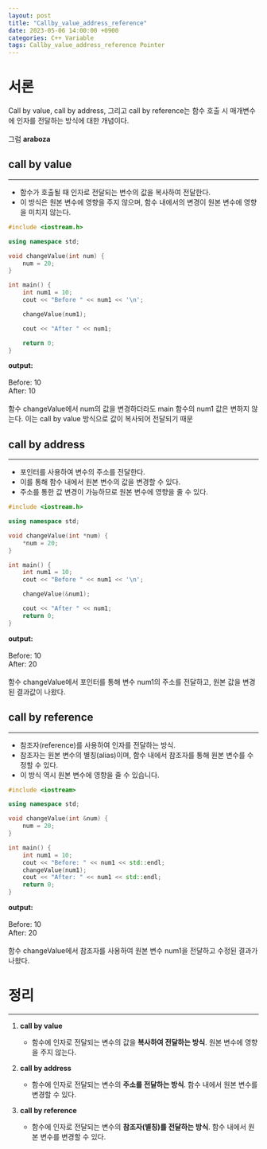 ```yaml
---
layout: post
title: "Callby_value_address_reference"
date: 2023-05-06 14:00:00 +0900
categories: C++ Variable
tags: Callby_value_address_reference Pointer
---
```


# 서론
Call by value, call by address, 그리고 call by reference는 함수 호출 시 매개변수에 인자를 전달하는 방식에 대한 개념이다. <br/><br/>
그럼 **araboza**

## call by value
-----------
- 함수가 호출될 때 인자로 전달되는 변수의 값을 복사하여 전달한다. 
- 이 방식은 원본 변수에 영향을 주지 않으며, 함수 내에서의 변경이 원본 변수에 영향을 미치지 않는다.

```cpp
#include <iostream.h>

using namespace std;

void changeValue(int num) {
    num = 20;
}

int main() {
    int num1 = 10;
    cout << "Before " << num1 << '\n';

    changeValue(num1);

    cout << "After " << num1;

    return 0;
}
```
**output:** <br/><br/>
Before: 10 <br/>
After: 10 <br/><br/>
함수 changeValue에서 num의 값을 변경하더라도 main 함수의 num1 값은 변하지 않는다. 이는 call by value 방식으로 값이 복사되어 전달되기 때문

## call by address
--------------
- 포인터를 사용하여 변수의 주소를 전달한다.
- 이를 통해 함수 내에서 원본 변수의 값을 변경할 수 있다. 
- 주소를 통한 값 변경이 가능하므로 원본 변수에 영향을 줄 수 있다.

```cpp
#include <iostream.h>

using namespace std;

void changeValue(int *num) {
    *num = 20;
}

int main() {
    int num1 = 10;
    cout << "Before " << num1 << '\n';

    changeValue(&num1);

    cout << "After " << num1;
    return 0;
}
```
**output:** <br/><br/>
Before: 10<br/>
After: 20<br/><br/>
함수 changeValue에서 포인터를 통해 변수 num1의 주소를 전달하고, 원본 값을 변경된 결과값이 나왔다.

## call by reference
----------
- 참조자(reference)를 사용하여 인자를 전달하는 방식. 
- 참조자는 원본 변수의 별칭(alias)이며, 함수 내에서 참조자를 통해 원본 변수를 수정할 수 있다. 
- 이 방식 역시 원본 변수에 영향을 줄 수 있습니다.

```cpp
#include <iostream>

using namespace std;

void changeValue(int &num) {
    num = 20;
}

int main() {
    int num1 = 10;
    cout << "Before: " << num1 << std::endl;
    changeValue(num1);
    cout << "After: " << num1 << std::endl;
    return 0;
}
```
**output:** <br/><br/>
Before: 10<br/>
After: 20<br/><br/>
함수 changeValue에서 참조자를 사용하여 원본 변수 num1을 전달하고 수정된 결과가 나왔다.

# 정리
----------------
1. **call by value**
    - 함수에 인자로 전달되는 변수의 값을 **복사하여 전달하는 방식**. 원본 변수에 영향을 주지 않는다.

2. **call by address**
    - 함수에 인자로 전달되는 변수의 **주소를 전달하는 방식**. 함수 내에서 원본 변수를 변경할 수 있다.

3. **call by reference**
    - 함수에 인자로 전달되는 변수의 **참조자(별칭)를 전달하는 방식**. 함수 내에서 원본 변수를 변경할 수 있다.